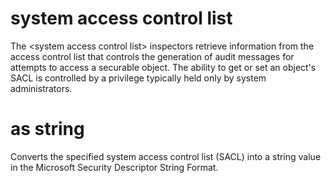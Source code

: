 # system access control list

The &lt;system access control list&gt; inspectors retrieve information from the access control list that controls the generation of audit messages for attempts to access a securable object. The ability to get or set an object&#39;s SACL is controlled by a privilege typically held only by system administrators.

# <system access control list> as string

Converts the specified system access control list (SACL) into a string value in the Microsoft Security Descriptor String Format.
